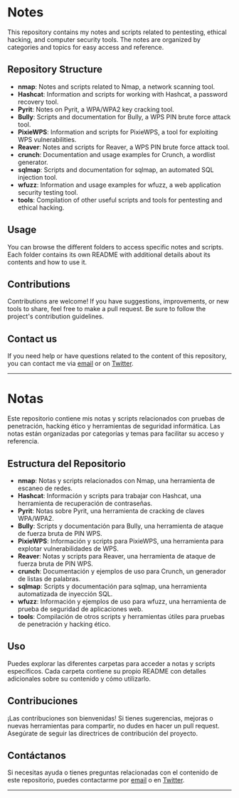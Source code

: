 # Notes

This repository contains my notes and scripts related to pentesting, ethical hacking, and computer security tools. The notes are organized by categories and topics for easy access and reference.

## Repository Structure

- **nmap**: Notes and scripts related to Nmap, a network scanning tool.
- **Hashcat**: Information and scripts for working with Hashcat, a password recovery tool.
- **Pyrit**: Notes on Pyrit, a WPA/WPA2 key cracking tool.
- **Bully**: Scripts and documentation for Bully, a WPS PIN brute force attack tool.
- **PixieWPS**: Information and scripts for PixieWPS, a tool for exploiting WPS vulnerabilities.
- **Reaver**: Notes and scripts for Reaver, a WPS PIN brute force attack tool.
- **crunch**: Documentation and usage examples for Crunch, a wordlist generator.
- **sqlmap**: Scripts and documentation for sqlmap, an automated SQL injection tool.
- **wfuzz**: Information and usage examples for wfuzz, a web application security testing tool.
- **tools**: Compilation of other useful scripts and tools for pentesting and ethical hacking.

## Usage

You can browse the different folders to access specific notes and scripts. Each folder contains its own README with additional details about its contents and how to use it.

## Contributions

Contributions are welcome! If you have suggestions, improvements, or new tools to share, feel free to make a pull request. Be sure to follow the project's contribution guidelines.

## Contact us

If you need help or have questions related to the content of this repository, you can contact me via [email](mailto:email@example.com) or on [Twitter](https://twitter.com/).

---

# Notas

Este repositorio contiene mis notas y scripts relacionados con pruebas de penetración, hacking ético y herramientas de seguridad informática. Las notas están organizadas por categorías y temas para facilitar su acceso y referencia.

## Estructura del Repositorio

- **nmap**: Notas y scripts relacionados con Nmap, una herramienta de escaneo de redes.
- **Hashcat**: Información y scripts para trabajar con Hashcat, una herramienta de recuperación de contraseñas.
- **Pyrit**: Notas sobre Pyrit, una herramienta de cracking de claves WPA/WPA2.
- **Bully**: Scripts y documentación para Bully, una herramienta de ataque de fuerza bruta de PIN WPS.
- **PixieWPS**: Información y scripts para PixieWPS, una herramienta para explotar vulnerabilidades de WPS.
- **Reaver**: Notas y scripts para Reaver, una herramienta de ataque de fuerza bruta de PIN WPS.
- **crunch**: Documentación y ejemplos de uso para Crunch, un generador de listas de palabras.
- **sqlmap**: Scripts y documentación para sqlmap, una herramienta automatizada de inyección SQL.
- **wfuzz**: Información y ejemplos de uso para wfuzz, una herramienta de prueba de seguridad de aplicaciones web.
- **tools**: Compilación de otros scripts y herramientas útiles para pruebas de penetración y hacking ético.

## Uso

Puedes explorar las diferentes carpetas para acceder a notas y scripts específicos. Cada carpeta contiene su propio README con detalles adicionales sobre su contenido y cómo utilizarlo.

## Contribuciones

¡Las contribuciones son bienvenidas! Si tienes sugerencias, mejoras o nuevas herramientas para compartir, no dudes en hacer un pull request. Asegúrate de seguir las directrices de contribución del proyecto.

## Contáctanos

Si necesitas ayuda o tienes preguntas relacionadas con el contenido de este repositorio, puedes contactarme por [email](mailto:email@example.com) o en [Twitter](https://twitter.com/).

---

